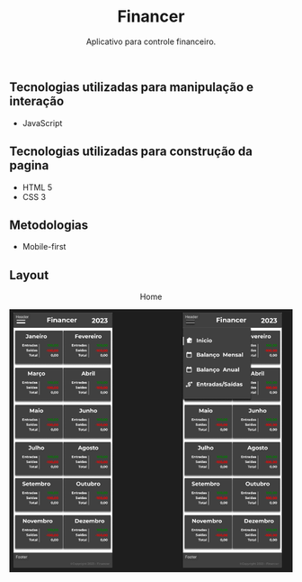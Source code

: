 <h1 align="center">Financer</h1>
<p align="center">Aplicativo para controle financeiro.</p>
<br>


## Tecnologias utilizadas para manipulação e interação
* JavaScript


## Tecnologias utilizadas para construção da pagina
* HTML 5
* CSS 3


## Metodologias
* Mobile-first

## Layout
<p align="center"> Home </p>
<p align="center"><img src="https://github.com/henriquevelardo/financer/blob/main/layout-figma/Home.png" alt="Javascript: validando formulários"></p>

